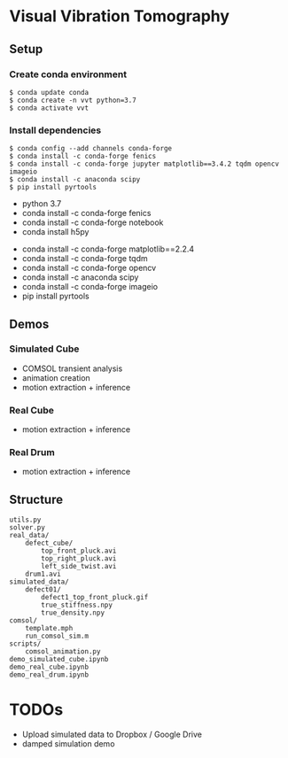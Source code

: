 # Visual Vibration Tomography
## Setup
### Create conda environment
```
$ conda update conda
$ conda create -n vvt python=3.7
$ conda activate vvt
```
### Install dependencies
```
$ conda config --add channels conda-forge
$ conda install -c conda-forge fenics
$ conda install -c conda-forge jupyter matplotlib==3.4.2 tqdm opencv imageio
$ conda install -c anaconda scipy
$ pip install pyrtools
```
* python 3.7
* conda install -c conda-forge fenics
* conda install -c conda-forge notebook
* conda install h5py
<!-- * conda install -c conda-forge matplotlib==3.4.2 -->
* conda install -c conda-forge matplotlib==2.2.4
* conda install -c conda-forge tqdm
* conda install -c conda-forge opencv
* conda install -c anaconda scipy
* conda install -c conda-forge imageio
* pip install pyrtools

## Demos
### Simulated Cube
* COMSOL transient analysis
* animation creation
* motion extraction + inference

### Real Cube
* motion extraction + inference

### Real Drum
* motion extraction + inference

## Structure
```
utils.py
solver.py
real_data/
    defect_cube/
        top_front_pluck.avi
        top_right_pluck.avi
        left_side_twist.avi
    drum1.avi
simulated_data/
    defect01/
        defect1_top_front_pluck.gif
        true_stiffness.npy
        true_density.npy
comsol/
    template.mph
    run_comsol_sim.m
scripts/
    comsol_animation.py
demo_simulated_cube.ipynb
demo_real_cube.ipynb
demo_real_drum.ipynb
```

# TODOs
* Upload simulated data to Dropbox / Google Drive
* damped simulation demo